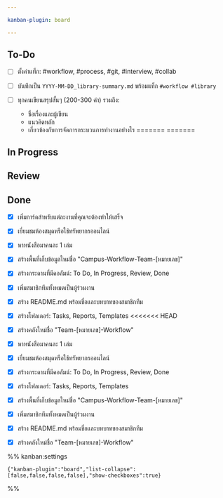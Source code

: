 ```yaml
---

kanban-plugin: board

---
```


## To-Do

- [ ] ตั้งค่าแท็ก: #workflow, #process, #git, #interview, #collab
- [ ] บันทึกเป็น `YYYY-MM-DD_library-summary.md` พร้อมแท็ก `#workflow #library`
- [ ] ทุกคนเขียนสรุปสั้นๆ (200-300 คำ) รวมถึง:
	
	- ชื่อเรื่องและผู้เขียน
	- แนวคิดหลัก
	- เกี่ยวข้องกับการจัดการกระบวนการทำงานอย่างไร
	=======
	=======


## In Progress



## Review



## Done

- [x] เพิ่มการ์ดสำหรับแต่ละงานที่คุณจะต้องทำให้เสร็จ
- [x] เยี่ยมชมห้องสมุดหรือใช้ทรัพยากรออนไลน์
- [x] หาหนังสือมาคนละ 1 เล่ม
- [x] สร้างพื้นที่เก็บข้อมูลใหม่ชื่อ "Campus-Workflow-Team-[หมายเลข]"
- [x] สร้างกระดานที่มีคอลัมน์: To Do, In Progress, Review, Done
- [x] เพิ่มสมาชิกทีมทั้งหมดเป็นผู้ร่วมงาน
- [x] สร้าง README.md พร้อมชื่อและบทบาทของสมาชิกทีม
- [x] สร้างโฟลเดอร์: Tasks, Reports, Templates
	<<<<<<< HEAD
- [x] สร้างคลังใหม่ชื่อ "Team-[หมายเลข]-Workflow"
- [x] หาหนังสือมาคนละ 1 เล่ม
- [x] เยี่ยมชมห้องสมุดหรือใช้ทรัพยากรออนไลน์
- [x] สร้างกระดานที่มีคอลัมน์: To Do, In Progress, Review, Done
- [x] สร้างโฟลเดอร์: Tasks, Reports, Templates
- [x] สร้างพื้นที่เก็บข้อมูลใหม่ชื่อ "Campus-Workflow-Team-[หมายเลข]"
- [x] เพิ่มสมาชิกทีมทั้งหมดเป็นผู้ร่วมงาน
- [x] สร้าง README.md พร้อมชื่อและบทบาทของสมาชิกทีม
- [x] สร้างคลังใหม่ชื่อ "Team-[หมายเลข]-Workflow"




%% kanban:settings
```
{"kanban-plugin":"board","list-collapse":[false,false,false,false],"show-checkboxes":true}
```
%%